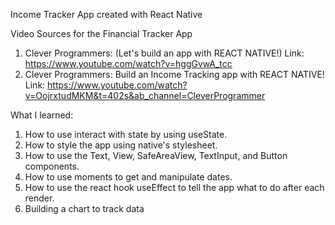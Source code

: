 Income Tracker App
created with React Native

Video Sources for the Financial Tracker App

1. Clever Programmers: (Let's build an app with REACT NATIVE!)
   Link: https://www.youtube.com/watch?v=hggGvwA_tcc
2. Clever Programmers: Build an Income Tracking app with REACT NATIVE!
   Link: https://www.youtube.com/watch?v=OojrxtudMKM&t=402s&ab_channel=CleverProgrammer

What I learned:

1. How to use interact with state by using useState.
2. How to style the app using native's stylesheet.
3. How to use the Text, View, SafeAreaView, TextInput, and Button components.
4. How to use moments to get and manipulate dates.
5. How to use the react hook useEffect to tell the app what to do after each render.
6. Building a chart to track data

